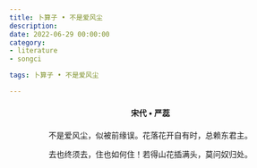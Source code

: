 ```yaml
---
title: 卜算子 • 不是爱风尘
description:
date: 2022-06-29 00:00:00
category:
- literature
- songci

tags: 卜算子 • 不是爱风尘

---
```


<div id="poem-author">
    宋代 • 严蕊
</div>
<div id="poem-body">
<p class="poem-paragraph">不是爱风尘，似被前缘误。花落花开自有时，总赖东君主。</p>
<p class="poem-paragraph">去也终须去，住也如何住！若得山花插满头，莫问奴归处。</p>

</div>

<style>

#poem-author {
    width: 100%;
    text-align: center;
    margin: 20px 0;
    font-weight: bold;
}
#poem-body {
    width: 100%;
    text-align: center;
}
.poem-paragraph {
    font-family: "仿宋"
}

</style>